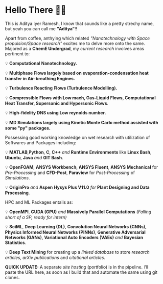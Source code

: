 # Hello There 👋🏼 

This is Aditya Iyer Ramesh, I know that sounds like a pretty strechy name, but yeah you can call me **"Aditya"**!!

Apart from coffee, anthying which related _"Nanotechnology with Space propulsion/Space research"_ excites me to delve more onto the same. Majored as a **ChemE Undergrad**, my _current research_ involves areas pertinent to: 

  💡 **Computational Nanotechnology.**

  💡 **Multiphase Flows largely based on evaporation-condensation heat transfer in Air-breathing Engines.** 
  
  💡 **Turbulence Reacting Flows (Turbulence Modelling).**   
 
  💡 **Compressible Flows with Low mach, Gas-Liquid Flows, Computational Heat Transfer, Supersonic and Hypersonic Flows.** 
  
  💡 **High-fidelity DNS using Low reynolds number.**
  
  💡 **MD Simulations largely using Kinetic Monte Carlo method assisted with some "py" packages.**
  
Possessing good working knowledge on wet research with utilization of Softwares and Packages including:

  💡 **MATLAB**,**Python**, **C**, **C++** _and_ **Runtime Environments** like **Linux Bash**, **Ubuntu**, **Java** _and_ **GIT Bash**. 
  
  💡 **OpenFOAM**, **ANSYS Workbench**, **ANSYS Fluent**, **ANSYS Mechanical** for _Pre-Processing_ and **CFD-Post**, **Paraview** for _Post-Processing_ of _Simulations_.
  
  💡 **OriginPro** _and_ **Aspen Hysys Plus V11.0** _for_ **Plant Designing and Data Processing**.
  
 HPC and ML Packages entails as:

  💡 **OpenMPI**, **CUDA (GPU)** _and_ **Massively Parallel Computations** _(Falling short of a SP, ready for intern)_
  
  💡 **SciML**, **Deep Learning (DL)**, **Convolution Neural Networks (CNNs)**, **Physics Informed Neural Networks (PINNs)**, **Generative Adversarial Networks (GANs)**, **Variational Auto Encoders (VAEs)** _and_ **Bayesian Statistics**.
  
  💡 **Deep Text Mining** for creating up a _linked database_ to store _research articles, arXiv publications_ and _citational articles_.  

**QUICK UPDATE:** A separate _site hosting_ (portfolio) is in the pipeline. I'll paste the URL here, as soon as I build that and automate the same using git clones. 
